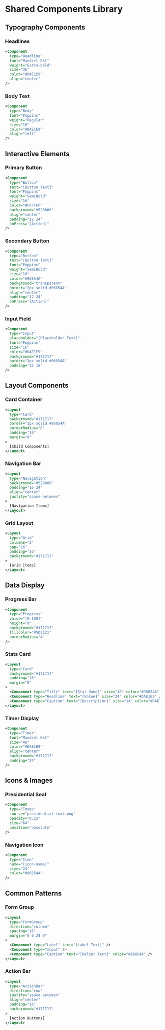 # Shared Components Library

## Typography Components

### Headlines
```xml
<Component 
  type="Headline" 
  font="Mandrel Ext"
  weight="Extra-bold"
  size="36"
  color="#DAE1E9"
  align="center"
/>
```

### Body Text
```xml
<Component 
  type="Body"
  font="Poppins"
  weight="Regular"
  size="16"
  color="#DAE1E9"
  align="left"
/>
```

## Interactive Elements

### Primary Button
```xml
<Component
  type="Button"
  text="[Button Text]"
  font="Poppins"
  weight="SemiBold"
  size="16"
  color="#FFFFFF"
  background="#520606"
  align="center"
  padding="12 24"
  onPress="[Action]"
/>
```

### Secondary Button
```xml
<Component
  type="Button"
  text="[Button Text]"
  font="Poppins"
  weight="SemiBold"
  size="16"
  color="#96854A"
  background="transparent"
  border="2px solid #96854A"
  align="center"
  padding="12 24"
  onPress="[Action]"
/>
```

### Input Field
```xml
<Component
  type="Input"
  placeholder="[Placeholder Text]"
  font="Poppins"
  size="16"
  color="#DAE1E9"
  background="#171717"
  border="2px solid #96854A"
  padding="12 16"
/>
```

## Layout Components

### Card Container
```xml
<Layout
  type="Card"
  background="#171717"
  border="1px solid #96854A"
  borderRadius="8"
  padding="16"
  margin="8"
>
  [Child Components]
</Layout>
```

### Navigation Bar
```xml
<Layout
  type="Navigation"
  background="#520606"
  padding="16 24"
  align="center"
  justify="space-between"
>
  [Navigation Items]
</Layout>
```

### Grid Layout
```xml
<Layout
  type="Grid"
  columns="2"
  gap="16"
  padding="16"
  background="#171717"
>
  [Grid Items]
</Layout>
```

## Data Display

### Progress Bar
```xml
<Component
  type="Progress"
  value="[0-100]"
  height="8"
  background="#171717"
  fillColor="#5D2121"
  borderRadius="4"
/>
```

### Stats Card
```xml
<Layout
  type="Card"
  background="#171717"
  padding="16"
  margin="8"
>
  <Component type="Title" text="[Stat Name]" size="18" color="#96854A" />
  <Component type="Headline" text="[Value]" size="24" color="#DAE1E9" />
  <Component type="Caption" text="[Description]" size="14" color="#DAE1E9" />
</Layout>
```

### Timer Display
```xml
<Component
  type="Timer"
  font="Mandrel Ext"
  size="48"
  color="#DAE1E9"
  align="center"
  background="#171717"
  padding="24"
/>
```

## Icons & Images

### Presidential Seal
```xml
<Component
  type="Image"
  source="presidential-seal.png"
  opacity="0.15"
  size="64"
  position="absolute"
/>
```

### Navigation Icon
```xml
<Component
  type="Icon"
  name="[icon-name]"
  size="24"
  color="#96854A"
/>
```

## Common Patterns

### Form Group
```xml
<Layout
  type="FormGroup"
  direction="column"
  spacing="16"
  margin="0 0 24 0"
>
  <Component type="Label" text="[Label Text]" />
  <Component type="Input" />
  <Component type="Caption" text="[Helper Text]" color="#96854A" />
</Layout>
```

### Action Bar
```xml
<Layout
  type="ActionBar"
  direction="row"
  justify="space-between"
  align="center"
  padding="16"
  background="#171717"
>
  [Action Buttons]
</Layout>
```
